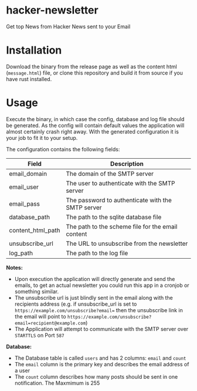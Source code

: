 # hacker-newsletter
Get top News from Hacker News sent to your Email

# Installation
Download the binary from the release page as well as the content html (`message.html`) file, or clone this repository and build
it from source if you have rust installed.

# Usage
Execute the binary, in which case the config,
database and log file should be generated. As the config will contain default
values the application will almost certainly crash right away.
With the generated configuration it is your job to fit it to your setup.

The configuration contains the following fields:

| Field             | Description                                       |
| ----------------- | ------------------------------------------------- |
| email_domain      | The domain of the SMTP server                     |
| email_user        | The user to authenticate with the SMTP server     |
| email_pass        | The password to authenticate with the SMTP server |
| database_path     | The path to the sqlite database file              |
| content_html_path | The path to the scheme file for the email content |
| unsubscribe_url   | The URL to unsubscribe from the newsletter        |
| log_path          | The path to the log file                          |

**Notes:**
- Upon execution the application will directly generate and send the emails, to get an actual newsletter
    you could run this app in a cronjob or something similar.
- The unsubscribe url is just blindly sent in the email along with the recipients address
    (e.g. if unsubscribe_url is set to `https://example.com/unsubscribe?email=` then the unsubscribe link in
    the email will point to `https://example.com/unsubscribe?email=recipient@example.com`)
- The Application will attempt to communicate with the SMTP server over `STARTTLS` on Port `587`

**Database:**
- The Database table is called `users` and has 2 columns: `email` and `count`
- The `email` column is the primary key and describes the email address of a user
- The `count` column describes how many posts should be sent in one notification. The Maxmimum is 255

